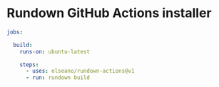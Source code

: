 # Rundown GitHub Actions installer

``` yaml
jobs:

  build:
    runs-on: ubuntu-latest

    steps:
      - uses: elseano/rundown-actions@v1
      - run: rundown build
```
